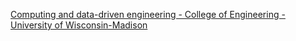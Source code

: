 [Computing and data-driven engineering - College of Engineering - University of Wisconsin-Madison](https://qi.tc/qi/118105)